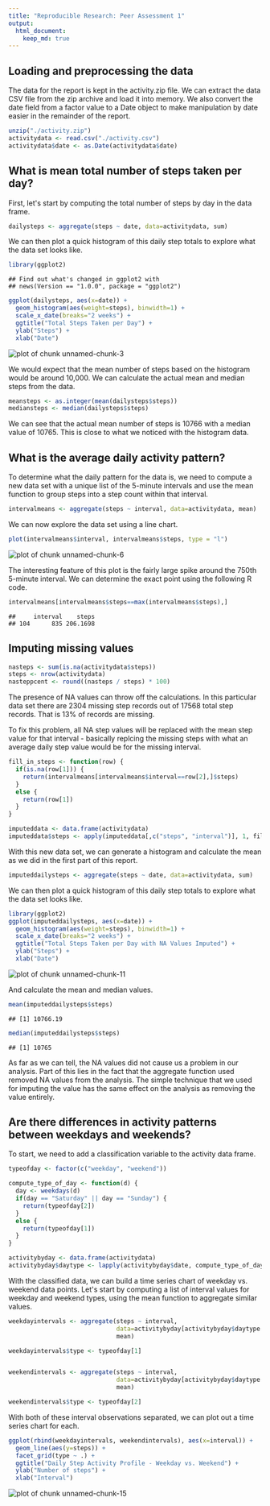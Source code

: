 ```yaml
---
title: "Reproducible Research: Peer Assessment 1"
output: 
  html_document:
    keep_md: true
---
```



## Loading and preprocessing the data

The data for the report is kept in the activity.zip file. We can extract the data
CSV file from the zip archive and load it into memory. We also convert the date field
from a factor value to a Date object to make manipulation by date easier in the remainder
of the report.


```r
unzip("./activity.zip")
activitydata <- read.csv("./activity.csv")
activitydata$date <- as.Date(activitydata$date)
```



## What is mean total number of steps taken per day?

First, let's start by computing the total number of steps by day in the data frame.


```r
dailysteps <- aggregate(steps ~ date, data=activitydata, sum)
```

We can then plot a quick histogram of this daily step totals to explore what the data
set looks like.

```r
library(ggplot2)
```

```
## Find out what's changed in ggplot2 with
## news(Version == "1.0.0", package = "ggplot2")
```

```r
ggplot(dailysteps, aes(x=date)) +
  geom_histogram(aes(weight=steps), binwidth=1) +
  scale_x_date(breaks="2 weeks") +
  ggtitle("Total Steps Taken per Day") +
  ylab("Steps") + 
  xlab("Date")
```

![plot of chunk unnamed-chunk-3](figure/unnamed-chunk-3-1.png) 

We would expect that the mean number of steps based on the histogram would be around 10,000. We
can calculate the actual mean and median steps from the data.


```r
meansteps <- as.integer(mean(dailysteps$steps))
mediansteps <- median(dailysteps$steps)
```

We can see that the actual mean number of steps is 10766 with a median value of
10765. This is close to what we noticed with the histogram data.



## What is the average daily activity pattern?

To determine what the daily pattern for the data is, we need to compute a new
data set with a unique list of the 5-minute intervals and use the mean function to
group steps into a step count within that interval.


```r
intervalmeans <- aggregate(steps ~ interval, data=activitydata, mean)
```

We can now explore the data set using a line chart.


```r
plot(intervalmeans$interval, intervalmeans$steps, type = "l")
```

![plot of chunk unnamed-chunk-6](figure/unnamed-chunk-6-1.png) 

The interesting feature of this plot is the fairly large spike around the 750th 5-minute
interval. We can determine the exact point using the following R code.


```r
intervalmeans[intervalmeans$steps==max(intervalmeans$steps),]
```

```
##     interval    steps
## 104      835 206.1698
```


## Imputing missing values


```r
nasteps <- sum(is.na(activitydata$steps))
steps <- nrow(activitydata)
nasteppcent <- round((nasteps / steps) * 100)
```

The presence of NA values can throw off the calculations. In this particular data set
there are 2304 missing step records out of 17568 total step records. That is
13% of records are missing.

To fix this problem, all NA step values will be replaced with the mean step value for
that interval - basically replcing the missing steps with what an average daily step
value would be for the missing interval.


```r
fill_in_steps <- function(row) {
  if(is.na(row[1])) {
    return(intervalmeans[intervalmeans$interval==row[2],]$steps)
  }
  else {
    return(row[1])
  }
}

imputeddata <- data.frame(activitydata)
imputeddata$steps <- apply(imputeddata[,c("steps", "interval")], 1, fill_in_steps)
```

With this new data set, we can generate a histogram and calculate the mean as we did
in the first part of this report.


```r
imputeddailysteps <- aggregate(steps ~ date, data=activitydata, sum)
```

We can then plot a quick histogram of this daily step totals to explore what the data
set looks like.

```r
library(ggplot2)
ggplot(imputeddailysteps, aes(x=date)) +
  geom_histogram(aes(weight=steps), binwidth=1) +
  scale_x_date(breaks="2 weeks") +
  ggtitle("Total Steps Taken per Day with NA Values Imputed") +
  ylab("Steps") + 
  xlab("Date")
```

![plot of chunk unnamed-chunk-11](figure/unnamed-chunk-11-1.png) 

And calculate the mean and median values.

```r
mean(imputeddailysteps$steps)
```

```
## [1] 10766.19
```

```r
median(imputeddailysteps$steps)
```

```
## [1] 10765
```

As far as we can tell, the NA values did not cause us a problem in our analysis. Part of
this lies in the fact that the aggregate function used removed NA values from the analysis.
The simple technique that we used for imputing the value has the same effect on the
analysis as removing the value entirely.


## Are there differences in activity patterns between weekdays and weekends?

To start, we need to add a classification variable to the activity data frame.


```r
typeofday <- factor(c("weekday", "weekend"))

compute_type_of_day <- function(d) {
  day <- weekdays(d)
  if(day == "Saturday" || day == "Sunday") {
    return(typeofday[2])
  }
  else {
    return(typeofday[1])
  }
}

activitybyday <- data.frame(activitydata)
activitybyday$daytype <- lapply(activitybyday$date, compute_type_of_day)
```

With the classified data, we can build a time series chart of weekday vs. weekend data
points. Let's start by computing a list of interval values for weekday and weekend types,
using the mean function to aggregate similar values.


```r
weekdayintervals <- aggregate(steps ~ interval, 
                              data=activitybyday[activitybyday$daytype == 1,],
                              mean)

weekdayintervals$type <- typeofday[1]


weekendintervals <- aggregate(steps ~ interval,
                              data=activitybyday[activitybyday$daytype == 2,],
                              mean)

weekendintervals$type <- typeofday[2]
```

With both of these interval observations separated, we can plot out a time series
chart for each.


```r
ggplot(rbind(weekdayintervals, weekendintervals), aes(x=interval)) +
  geom_line(aes(y=steps)) +
  facet_grid(type ~ .) +
  ggtitle("Daily Step Activity Profile - Weekday vs. Weekend") +
  ylab("Number of steps") +
  xlab("Interval")
```

![plot of chunk unnamed-chunk-15](figure/unnamed-chunk-15-1.png) 



